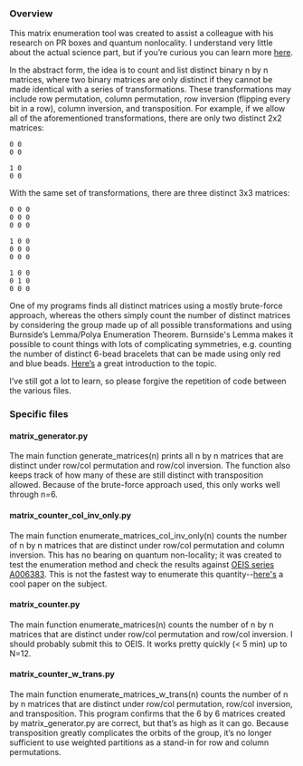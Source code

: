 ### Overview
This matrix enumeration tool was created to assist a colleague with his research on PR boxes and quantum nonlocality. I understand very little about the actual science part, but if you’re curious you can learn more [here](https://en.wikipedia.org/wiki/Quantum_nonlocality).

In the abstract form, the idea is to count and list distinct binary n by n matrices, where two binary matrices are only distinct if they cannot be made identical with a series of transformations. These transformations may include row permutation, column permutation, row inversion (flipping every bit in a row), column inversion, and transposition. For example, if we allow all of the aforementioned transformations, there are only two distinct 2x2 matrices:

``0 0``   
``0 0`` 

``1 0``   
``0 0``   

With the same set of transformations, there are three distinct 3x3 matrices:

``0 0 0``  
``0 0 0``  
``0 0 0``  

``1 0 0``  
``0 0 0``  
``0 0 0``  

``1 0 0``  
``0 1 0``  
``0 0 0``  

One of my programs finds all distinct matrices using a mostly brute-force approach, whereas the others simply count the number of distinct matrices by considering the group made up of all possible transformations and using Burnside’s Lemma/Polya Enumeration Theorem. Burnside's Lemma makes it possible to count things with lots of complicating symmetries, e.g. counting the number of distinct 6-bead bracelets that can be made using only red and blue beads. [Here’s](http://www.geometer.org/mathcircles/polya.pdf) a great introduction to the topic.



I’ve still got a lot to learn, so please forgive the repetition of code between the various files.


### Specific files

#### matrix_generator.py

The main function generate_matrices(n) prints all n by n matrices that are distinct under row/col permutation and row/col inversion. The function also keeps track of how many of these are still distinct with transposition allowed. Because of the brute-force approach used, this only works well through n=6. 

#### matrix_counter_col_inv_only.py

The main function enumerate_matrices_col_inv_only(n) counts the number of n by n matrices that are distinct under row/col permutation and column inversion. This has no bearing on quantum non-locality; it was created to test the enumeration method and check the results against [OEIS series A006383](http://oeis.org/A006383). This is not the fastest way to enumerate this quantity--[here's](http://ieeexplore.ieee.org/document/1672242) a cool paper on the subject.


#### matrix_counter.py

The main function enumerate_matrices(n) counts the number of n by n matrices that are distinct under row/col permutation and row/col inversion. I should probably submit this to OEIS. It works pretty quickly (< 5 min) up to N=12.


#### matrix_counter_w_trans.py

The main function enumerate_matrices_w_trans(n) counts the number of n by n matrices that are distinct under row/col permutation, row/col inversion, and transposition. This program confirms that the 6 by 6 matrices created by matrix_generator.py are correct, but that’s as high as it can go. Because transposition greatly complicates the orbits of the group, it’s no longer sufficient to use weighted partitions as a stand-in for row and column permutations.

